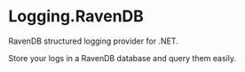 # Logging.RavenDB

RavenDB structured logging provider for .NET.

Store your logs in a RavenDB database and query them easily.






